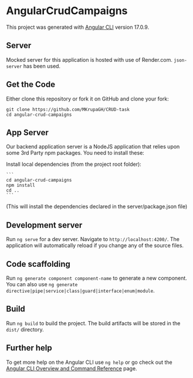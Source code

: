 # AngularCrudCampaigns

This project was generated with [Angular CLI](https://github.com/angular/angular-cli) version 17.0.9.

## Server

Mocked server for this application is hosted with use of Render.com.
`json-server` has been used.

## Get the Code

Either clone this repository or fork it on GitHub and clone your fork:

```
git clone https://github.com/MKrupaGH/CRUD-task
cd angular-crud-campaigns
```
## App Server

Our backend application server is a NodeJS application that relies upon some 3rd Party npm packages.  You need to install these:

Install local dependencies (from the project root folder):

    ```
    cd angular-crud-campaigns
    npm install
    cd ..
    ```

  (This will install the dependencies declared in the server/package.json file)

## Development server

Run `ng serve` for a dev server. Navigate to `http://localhost:4200/`. The application will automatically reload if you change any of the source files.

## Code scaffolding

Run `ng generate component component-name` to generate a new component. You can also use `ng generate directive|pipe|service|class|guard|interface|enum|module`.

## Build

Run `ng build` to build the project. The build artifacts will be stored in the `dist/` directory.

## Further help

To get more help on the Angular CLI use `ng help` or go check out the [Angular CLI Overview and Command Reference](https://angular.io/cli) page.
